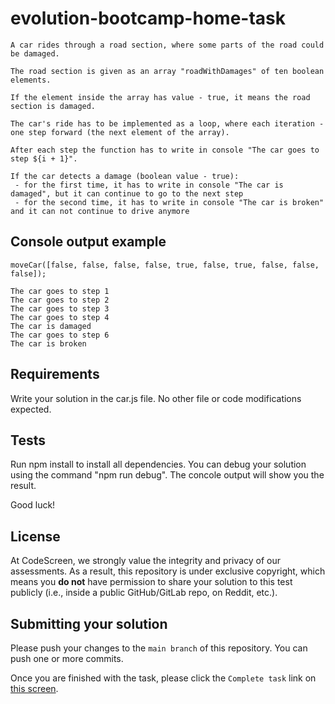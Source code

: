 # evolution-bootcamp-home-task

```
A car rides through a road section, where some parts of the road could be damaged.

The road section is given as an array "roadWithDamages" of ten boolean elements.

If the element inside the array has value - true, it means the road section is damaged.

The car's ride has to be implemented as a loop, where each iteration - one step forward (the next element of the array).

After each step the function has to write in console "The car goes to step ${i + 1}".

If the car detects a damage (boolean value - true):
 - for the first time, it has to write in console "The car is damaged", but it can continue to go to the next step
 - for the second time, it has to write in console "The car is broken" and it can not continue to drive anymore
```
## Console output example
```
moveCar([false, false, false, false, true, false, true, false, false, false]);

The car goes to step 1
The car goes to step 2
The car goes to step 3
The car goes to step 4
The car is damaged
The car goes to step 6
The car is broken
```
## Requirements
Write your solution in the car.js file.
No other file or code modifications expected.
## Tests
Run npm install to install all dependencies.
You can debug your solution using the command "npm run debug".
The concole output will show you the result.

Good luck!

## License

At CodeScreen, we strongly value the integrity and privacy of our assessments. As a result, this repository is under exclusive copyright, which means you **do not** have permission to share your solution to this test publicly (i.e., inside a public GitHub/GitLab repo, on Reddit, etc.). <br>

## Submitting your solution

Please push your changes to the `main branch` of this repository. You can push one or more commits. <br>

Once you are finished with the task, please click the `Complete task` link on <a href="https://app.codescreen.com/candidate/6331bcdfbf530f721eff05e6" target="_blank">this screen</a>.